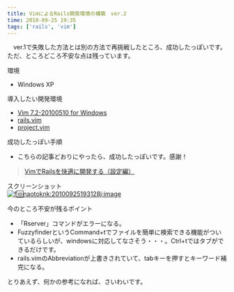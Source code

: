 ```yaml
---
title: VimによるRails開発環境の構築　ver.2
time: 2010-09-25 19:35
tags: ['rails', 'vim']
---
```


　ver.1で失敗した方法とは別の方法で再挑戦したところ、成功したっぽいです。ただ、ところどころ不安な点は残っています。

環境

- Windows XP

導入したい開発環境

- [Vim 7.2-20100510 for Windows](http://www.kaoriya.net/#VIM72)
- [rails.vim](http://www.vim.org/scripts/script.php?script_id=1567)
- [project.vim](http://www.vim.org/scripts/script.php?script_id=69)

成功したっぽい手順

- こちらの記事どおりにやったら、成功したっぽいです。感謝！

> [VimでRailsを快適に開発する（設定編）](http://silentpower2.blogspot.com/2009/07/vimrails.html)

スクリーンショット  
[![f:id:naotoknk:20100925193128j:image](http://cdn-ak.f.st-hatena.com/images/fotolife/n/naotoknk/20100925/20100925193128.jpg "f:id:naotoknk:20100925193128j:image")](http://f.hatena.ne.jp/naotoknk/20100925193128)

今のところ不安が残るポイント

- 「Rserver」コマンドがエラーになる。
- FuzzyfinderというCommand+tでファイルを簡単に検索できる機能がついているらしいが、windowsに対応してなさそう・・・。Ctrl+tではタブができるだけです。
- rails.vimのAbbreviationが上書きされていて、tabキーを押すとキーワード補完になる。

とりあえず、何かの参考になれば、さいわいです。
